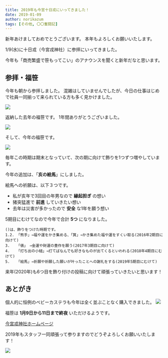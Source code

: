 ```yaml
---
title: 2019年も今宮十日戎にいってきました！
date: 2019-01-09
author: norikazum
tags: [その他, 〇〇奮闘記]
---
```


新年あけましておめでとうございます。
本年もよろしくお願いいたします。

1/9(水)に十日戎（今宮戎神社）に参拝にいってきました。

今年も「商売繁盛で笹もってこい」のアナウンスを聞くと新年だなと思います。

## 参拝・福笹
今年も朝から参拝しました。
混雑はしていませんでしたが、今日の仕事はじめで社員一同揃って来られている方も多く見かけました。

![](images/2019-toka-ebisu-1.jpg)

返納した去年の福笹です。
1年間ありがとうございました。

![](images/2019-toka-ebisu-2.jpg)

そして、今年の福笹です。

![](images/2019-toka-ebisu-3.jpg)

毎年この時期は期末となっていて、次の期に向けて飾りを1つずつ増やしています。

今年の追加は、「**亥の絵馬**」にしました。

絵馬への祈願は、以下３つです。

* 私が亥年で3回目の年男なので **縁起担ぎ** の想い
* 猪突猛進で **前進** していきたい想い
* 去年は災害が多かったので **安全** な1年を願う想い

5期目にむけてなので今年で合計 **5つ** になりました。

```
()は、飾りをつけた時期です。
1.2. 「熊手」→福や運をかき集める、「箕」→かき集めた福や運をすくい取る(2016年2期目に向けて)
3.   「俵」　→金運や財運の豊作を願う(2017年3期目に向けて)
4.   「打ち出の小槌」→打てばなんでも好きなものが出てくるといわれる(2018年4期目にむけて)
5.   「絵馬」→祈願や祈願した願いが叶ったことへの謝礼をする(2019年5期目にむけて)
```

来年(2020年)も6つ目を飾り付けの投稿に向けて頑張っていきたいと思います！

## あとがき

個人的に恒例のベビーカステラも今年は全く並ぶことなく購入できました。
![](images/2019-toka-ebisu-4.jpg)

福笹は **1月9日から11日まで終夜** いただけるようです。

[今宮戎神社ホームページ](http://www.imamiya-ebisu.jp/h31-gyouzi)

2019年もスタッフ一同頑張って参りますのでどうぞよろしくお願いいたします！

![](images/2019-toka-ebisu-5.jpg)